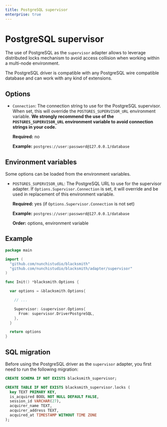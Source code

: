 ```yaml
---
title: PostgreSQL supervisor
enterprise: true
---
```


# PostgreSQL supervisor

The use of PostgreSQL as the `supervisor` adapter allows to leverage distributed
locks mechanism to avoid access collision when working within a multi-node
environment.

The PostgreSQL driver is compatible with any PostgreSQL wire compatible database
and can work with any kind of extensions.

## Options

- `Connection`: The connection string to use for the PostgreSQL supervisor. When
  set, this will override the `POSTGRES_SUPERVISOR_URL` environment variable.
  **We strongly recommend the use of the `POSTGRES_SUPERVISOR_URL` environment
  variable to avoid connection strings in your code.**

  **Required:** no

  **Example:** `postgres://user:password@127.0.0.1/database`

## Environment variables

Some options can be loaded from the environment variables.

- `POSTGRES_SUPERVISOR_URL`: The PostgreSQL URL to use for the supervisor adapter. 
  If `Options.Supervisor.Connection` is set, it will override and be used in
  replacement of this environment variable.

  **Required:** yes (if `Options.Supervisor.Connection` is not set)

  **Example:** `postgres://user:password@127.0.0.1/database`

  **Order:** options, environment variable

## Example

```go
package main

import (
  "github.com/nunchistudio/blacksmith"
  "github.com/nunchistudio/blacksmith/adapter/supervisor"
)

func Init() *blacksmith.Options {

  var options = &blacksmith.Options{

    // ...

    Supervisor: &supervisor.Options{
      From: supervisor.DriverPostgreSQL,
    },
  }

  return options
}

```

## SQL migration

Before using the PostgreSQL driver as the `supervisor` adapter, you first need to
run the following migration:
```sql
CREATE SCHEMA IF NOT EXISTS blacksmith_supervisor;

CREATE TABLE IF NOT EXISTS blacksmith_supervisor.locks (
  key TEXT PRIMARY KEY,
  is_acquired BOOL NOT NULL DEFAULT FALSE,
  session_id VARCHAR(27),
  acquirer_name TEXT,
  acquirer_address TEXT,
  acquired_at TIMESTAMP WITHOUT TIME ZONE
);

```
